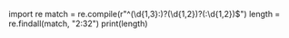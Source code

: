import re
match = re.compile(r"^(\d{1,3}:)?(\d{1,2})?(:\d{1,2})$")
length = re.findall(match, "2:32")
print(length)
